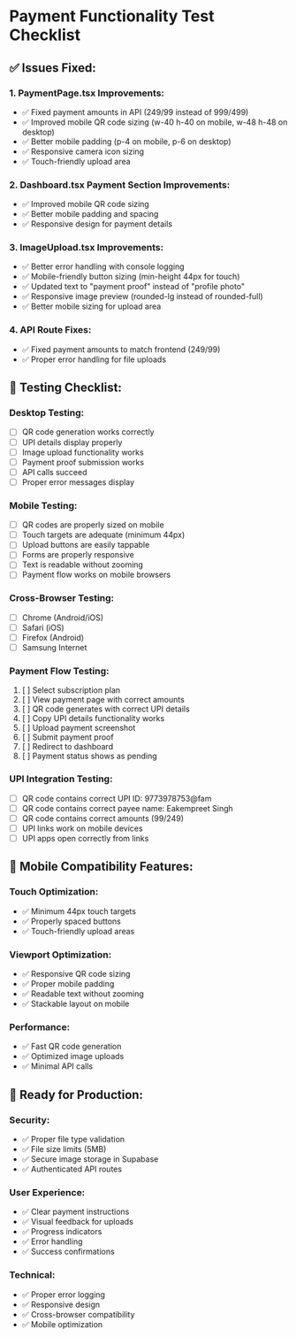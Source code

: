# Payment Functionality Test Checklist

## ✅ Issues Fixed:

### 1. **PaymentPage.tsx Improvements:**
- ✅ Fixed payment amounts in API (249/99 instead of 999/499)
- ✅ Improved mobile QR code sizing (w-40 h-40 on mobile, w-48 h-48 on desktop)
- ✅ Better mobile padding (p-4 on mobile, p-6 on desktop)
- ✅ Responsive camera icon sizing
- ✅ Touch-friendly upload area

### 2. **Dashboard.tsx Payment Section Improvements:**
- ✅ Improved mobile QR code sizing
- ✅ Better mobile padding and spacing
- ✅ Responsive design for payment details

### 3. **ImageUpload.tsx Improvements:**
- ✅ Better error handling with console logging
- ✅ Mobile-friendly button sizing (min-height 44px for touch)
- ✅ Updated text to "payment proof" instead of "profile photo"
- ✅ Responsive image preview (rounded-lg instead of rounded-full)
- ✅ Better mobile sizing for upload area

### 4. **API Route Fixes:**
- ✅ Fixed payment amounts to match frontend (249/99)
- ✅ Proper error handling for file uploads

## 🧪 Testing Checklist:

### Desktop Testing:
- [ ] QR code generation works correctly
- [ ] UPI details display properly
- [ ] Image upload functionality works
- [ ] Payment proof submission works
- [ ] API calls succeed
- [ ] Proper error messages display

### Mobile Testing:
- [ ] QR codes are properly sized on mobile
- [ ] Touch targets are adequate (minimum 44px)
- [ ] Upload buttons are easily tappable
- [ ] Forms are properly responsive
- [ ] Text is readable without zooming
- [ ] Payment flow works on mobile browsers

### Cross-Browser Testing:
- [ ] Chrome (Android/iOS)
- [ ] Safari (iOS)
- [ ] Firefox (Android)
- [ ] Samsung Internet

### Payment Flow Testing:
1. [ ] Select subscription plan
2. [ ] View payment page with correct amounts
3. [ ] QR code generates with correct UPI details
4. [ ] Copy UPI details functionality works
5. [ ] Upload payment screenshot
6. [ ] Submit payment proof
7. [ ] Redirect to dashboard
8. [ ] Payment status shows as pending

### UPI Integration Testing:
- [ ] QR code contains correct UPI ID: 9773978753@fam
- [ ] QR code contains correct payee name: Eakempreet Singh
- [ ] QR code contains correct amounts (99/249)
- [ ] UPI links work on mobile devices
- [ ] UPI apps open correctly from links

## 📱 Mobile Compatibility Features:

### Touch Optimization:
- ✅ Minimum 44px touch targets
- ✅ Properly spaced buttons
- ✅ Touch-friendly upload areas

### Viewport Optimization:
- ✅ Responsive QR code sizing
- ✅ Proper mobile padding
- ✅ Readable text without zooming
- ✅ Stackable layout on mobile

### Performance:
- ✅ Fast QR code generation
- ✅ Optimized image uploads
- ✅ Minimal API calls

## 🚀 Ready for Production:

### Security:
- ✅ Proper file type validation
- ✅ File size limits (5MB)
- ✅ Secure image storage in Supabase
- ✅ Authenticated API routes

### User Experience:
- ✅ Clear payment instructions
- ✅ Visual feedback for uploads
- ✅ Progress indicators
- ✅ Error handling
- ✅ Success confirmations

### Technical:
- ✅ Proper error logging
- ✅ Responsive design
- ✅ Cross-browser compatibility
- ✅ Mobile optimization
